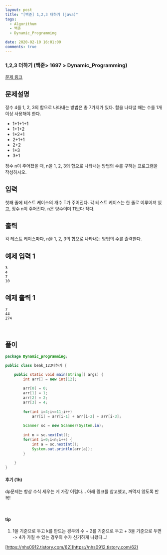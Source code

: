 ```yaml
---
layout: post
title: "[백준] 1,2,3 더하기 (java)"
tags:
  - Algorithum
  - 백준
  - Dynamic_Programming

date: 2020-02-10 16:01:00
comments: true
---
```




###   1,2,3 더하기 (백준> 1697 > Dynamic_Programming)

[문제 링크](https://www.acmicpc.net/problem/9095 )

## 문제설명

정수 4를 1, 2, 3의 합으로 나타내는 방법은 총 7가지가 있다. 합을 나타낼 때는 수를 1개 이상 사용해야 한다.

- 1+1+1+1
- 1+1+2
- 1+2+1
- 2+1+1
- 2+2
- 1+3
- 3+1

정수 n이 주어졌을 때, n을 1, 2, 3의 합으로 나타내는 방법의 수를 구하는 프로그램을 작성하시오.

## 입력

첫째 줄에 테스트 케이스의 개수 T가 주어진다. 각 테스트 케이스는 한 줄로 이루어져 있고, 정수 n이 주어진다. n은 양수이며 11보다 작다.

## 출력

각 테스트 케이스마다, n을 1, 2, 3의 합으로 나타내는 방법의 수를 출력한다.

## 예제 입력 1

```
3
4
7
10
```

## 예제 출력 1

```
7
44
274
```

<br>

## 풀이

```java
package Dynamic_programming;

public class beak_123더하기 {

	public static void main(String[] args) {
		int arr[] = new int[12];
		
		arr[0] = 0;
		arr[1] = 1;
		arr[2] = 2;
		arr[3] = 4;
		
		for(int i=4;i<=11;i++) 
			arr[i] = arr[i-1] + arr[i-2] + arr[i-3];
		
		Scanner sc = new Scanner(System.in);
		
		int n = sc.nextInt();
		for(int i=0;i<n;i++) {
			int a = sc.nextInt();
			System.out.println(arr[a]);
		}
		
	}
}

```

#### 후기 (1h)

dp문제는 항상 수식 세우는 게 가장 어렵다... 아래 링크를 참고했고, 까먹지 않도록 반복!

<br>

#### tip

1. 1을 기준으로 두고 k를 만드는 경우의 수 + 2를 기준으로 두고 + 3을 기준으로 두면 -> 4가 가질 수 있는 경우의 수가 신기하게 나왔다...!

[https://nhs0912.tistory.com/62](https://nhs0912.tistory.com/62)